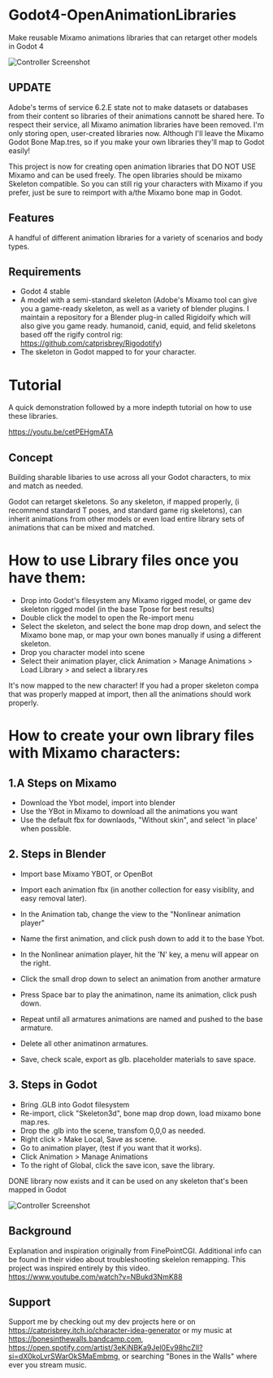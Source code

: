 # Godot4-OpenAnimationLibraries
Make reusable Mixamo animations libraries that can retarget other models in Godot 4

![Controller Screenshot](https://github.com/pemguin005/Godot4-MixamoLibraries/blob/main/Screenshots/MixamoLib.GIF)

## UPDATE
Adobe's terms of service 6.2.E state not to make datasets or databases from their content so libraries of their animations cannott be shared here. 
To respect their service, all Mixamo animation libraries have been removed. I'm only storing open, user-created libraries now. Although I'll leave the Mixamo Godot Bone Map.tres, so if you make your own libraries they'll map to Godot easily!

This project is now for creating open animation libraries that DO NOT USE Mixamo and can be used freely. The open libraries should be mixamo Skeleton compatible. So you can still rig your characters with Mixamo if you prefer, just be sure to reimport with a/the Mixamo bone map in Godot.

## Features

A handful of different animation libraries for a variety of scenarios and body types.




## Requirements
- Godot 4 stable
- A model with a semi-standard skeleton (Adobe's Mixamo tool can give you a game-ready skeleton, as well as a variety of blender plugins. I maintain a repository for a Blender plug-in called Rigidoify which will also give you game ready. humanoid, canid, equid, and felid skeletons based off the rigify control rig: https://github.com/catprisbrey/Rigodotify)
- The skeleton in Godot mapped to for your character.


# Tutorial

A quick demonstration followed by a more indepth tutorial on how to use these libraries.

https://youtu.be/cetPEHgmATA

## Concept

Building sharable libaries to use across all your Godot characters, to mix and match as needed.

Godot can retarget skeletons. So any skeleton, if mapped properly, (i recommend standard T poses, and standard game rig skeletons), can inherit animations from other models or even load entire library sets of animations that can be mixed and matched.


# How to use Library files once you have them:

- Drop into Godot's filesystem any Mixamo rigged model, or game dev skeleton rigged model (in the base Tpose for best results)
- Double click the model to open the Re-import menu
- Select the skeleton, and select the bone map drop down, and select the Mixamo bone map, or map your own bones manually if using a different skeleton.
- Drop you character model into scene
- Select their animation player, click Animation > Manage Animations > Load Library > and select a library.res

It's now mapped to the new character! If you had a proper skeleton compa that was properly mapped at import, then all the animations should work properly.

# How to create your own library files with Mixamo characters:

## 1.A Steps on Mixamo
- Download the Ybot model, import into blender
- Use the YBot in Mixamo to download all the animations you want
- Use the default fbx for downlaods, "Without skin", and select 'in place' when possible.

## 2. Steps in Blender
- Import base Mixamo YBOT, or OpenBot
- Import each animation fbx (in another collection for easy visiblity, and easy removal later).
- In the Animation tab, change the view to the "Nonlinear animation player"
- Name the first animation, and click push down to add it to the base Ybot.

- In the Nonlinear animation player, hit the 'N' key, a menu will appear on the right.
- Click the small drop down to select an animation from another armature
- Press Space bar to play the animatinon, name its animation, click push down.
- Repeat until all armatures animations are named and pushed to the base armature.
- Delete all other animatinon armatures.
- Save, check scale, export as glb. placeholder materials to save space.

## 3. Steps in Godot
- Bring .GLB into Godot filesystem
- Re-import, click "Skeleton3d", bone map drop down, load mixamo bone map.res.
- Drop the .glb into the scene, transfom 0,0,0 as needed.
- Right click > Make Local, Save as scene.
- Go to animation player, (test if you want that it works).
- Click Animation > Manage Animations
- To the right of Global, click the save icon, save the library.

DONE library now exists and it can be used on any skeleton that's been mapped in Godot

![Controller Screenshot](https://github.com/pemguin005/Godot4-MixamoLibraries/blob/main/Screenshots/Screenshot.jpg)

## Background

Explanation and inspiration  originally from FinePointCGI. Additional info can be found in their video about troubleshooting skelelon remapping. This project was inspired entirely by this video.
https://www.youtube.com/watch?v=NBukd3NmK88

## Support

Support me by checking out my dev projects here or on https://catprisbrey.itch.io/character-idea-generator or my music at https://bonesinthewalls.bandcamp.com, https://open.spotify.com/artist/3eKiNBKa9Jel0Ev98hcZll?si=dX0koLvrSWarOkSMaEmbmg, or searching "Bones in the Walls" where ever you stream music.
